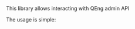 This library allows interacting with QEng admin API

The usage is simple:

```python

```

```python

```